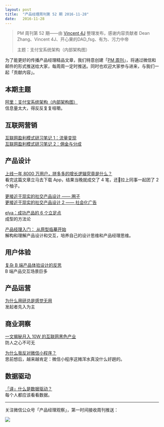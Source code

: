 ```yaml
---
layout: post
title:  "产品经理周刊第 52 期 2016-11-28"
date:   2016-11-28
---
```


> PM 周刊第 52 期——由 [Vincent 4J](http://pmweekly.com/contributors#vincent4j) 整理发布，感谢内容贡献者 Dean Zhang、Vincent 4J、开心果的DAD_fsg、有为、污力中帝     
> 
> 主题：支付宝系统架构（内部架构图）

为了能更好的传播产品经理精品文章，我们特意创建「[PM 周刊](http://pmweekly.com/)」，将通过微信和邮件的形式推送给大家，每周周一定时推送。同时也欢迎大家参与进来，与我们一起「贡献内容」。    

## 本期主题  

[阿里：支付宝系统架构（内部架构图）](http://mp.weixin.qq.com/s?__biz=MjM5OTY2ODYyMQ==&mid=2652749670&idx=1&sn=b7e96cd2b68f09b9cfb373ae35937383&chksm=bcdee1848ba96892ec7dd660bac4b822fd894ab336ff5fa5df4afdf792cb098416f00d85c93b&mpshare=1&scene=1&srcid=1123pzOOWIH4AQeh4Kdo9HPU#rd)   
信息量太大，得反反复复咀嚼。   

## 互联网营销 

[互联网盈利模式研习笔记 1：流量变现](https://zhuanlan.zhihu.com/p/19630210)     
[互联网盈利模式研习笔记 2：佣金与分成](https://zhuanlan.zhihu.com/p/19703978?refer=uxcafe)   

## 产品设计

[上线一年 8000 万用户，拼多多的增长逻辑究竟是什么？](http://mp.weixin.qq.com/s?__biz=MjM5NDUyOTAwOA==&mid=2652913907&idx=1&sn=c98bbd68259211bb1fb350a95271f3b2&chksm=bd528b6c8a25027ab389aa10b732e6934eccde6e7bfecccd91a48a7d782bde6d9742a903b53d&mpshare=1&scene=1&srcid=1123yNtJO0gzuYPLYp2mvAMX#rd)   
看完这篇文章立马去下载 App，结果当晚就成交了 4 笔，还拉上同事一起团了 2 个柚子。   

[更接近于现实的社交产品设计 —— 圈子](https://zhuanlan.zhihu.com/p/19620262?refer=uxcafe)   
[更接近于现实的社交产品设计 2 —— 社会化广告](https://zhuanlan.zhihu.com/p/19643024?refer=uxcafe)   

[elya：成功产品的 6 个立足点](http://mp.weixin.qq.com/s?__biz=MzA5Mjk4ODYxMg==&mid=2650269868&idx=1&sn=d17a2f340234879b4806f191d4e3fb86&chksm=8867fd07bf107411e89d5d9e1b4007eb8f00dacc20b796ce09e266d7df411cc88d1eb12afdff&mpshare=1&scene=1&srcid=1125zyaDOF09EsiWaT76NvGy#rd)   
成型的方法论   

[产品经理入门： 从原型临摹开始](https://modao.cc/posts/5417)   
解构和理解产品设计和交互，培养自己的设计思维和产品经理思维。   

## 用户体验

[复杂 B 端产品体验设计的反思](https://zhuanlan.zhihu.com/p/23977164)   
B 端产品交互场景巨多   

## 产品运营

[为什么用研总是感觉无用](http://mp.weixin.qq.com/s?__biz=MzI3NDIzNTg4Ng==&mid=2247483831&idx=1&sn=1e6a59b0d4329120d926bc5b4bc2447c&chksm=eb166936dc61e020cfdbfa5782c37c1fafcddc4eba217eafd930ac247acbe4832624853d03d8&mpshare=1&scene=1&srcid=1124gqxlCc8I07fESI36QQkU#rd)   
发起者先入为主   

## 商业洞察 

[一文揭秘月入 10W 的互联网黑色产业](http://mp.weixin.qq.com/s?__biz=MzA4NzUwMjg3MA==&mid=2650966242&idx=1&sn=4b7ea95ded5973481f29d9f814e666d0&chksm=8bce519bbcb9d88dd41a3a1138f6bd5d421b151cc1de938685d4b49228e1b0a9de6bfd39ff70&mpshare=1&scene=1&srcid=11234Y0lAuPlW1VyaNHLJ8s8#rd)   
防人之心不可无    

[为什么我反对微信小程序？](http://mp.weixin.qq.com/s?__biz=MjM5OTY2ODYyMQ==&mid=2652749674&idx=2&sn=8660c9b3265fa81244ccf5446e1ead99&chksm=bcdee1888ba9689e035781aff8222afcb3cb9cb8b5da66bd66a03ec22eb5c92d79e346b1af0d&mpshare=1&scene=1&srcid=1128FuCEpQG7rQdOwuG9xlvS#rd)   
思前想后，越来越肯定：微信小程序这摊浑水真没什么好趟的。   

## 数据驱动

[「译」什么是数据驱动？](http://www.jianshu.com/p/3bef2049a5ce)   
每个人都应该看看数据。  

---
关注微信公众号「产品经理观察」，第一时间接收周刊推送：          
  
![](http://com-4jplus-temp.qiniudn.com/pmweekly-weixin.jpg)   